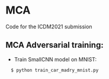 # MCA
Code for the ICDM2021 submission

## MCA Adversarial training:

* Train SmallCNN model on MNIST:
```bash
  $ python train_car_madry_mnist.py
```

